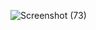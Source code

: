 ![Screenshot (73)](https://github.com/user-attachments/assets/f2e2504d-85bb-4f67-a68d-4768b31b702c)
